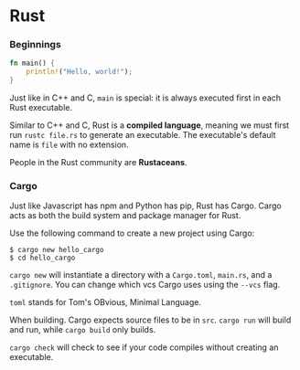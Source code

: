 # Rust

### Beginnings

```rust
fn main() {
	println!("Hello, world!");
}
```

Just like in C++ and C, `main` is special: it is always executed first in each Rust executable.

Similar to C++ and C, Rust is a **compiled language**, meaning we must first run `rustc file.rs` to generate an executable. The executable's default name is `file` with no extension.

People in the Rust community are **Rustaceans**.

### Cargo

Just like Javascript has npm and Python has pip, Rust has Cargo. Cargo acts as both the build system and package manager for Rust. 

Use the following command to create a new project using Cargo:

```shell
$ cargo new hello_cargo
$ cd hello_cargo
```

`cargo new` will instantiate a directory with a `Cargo.toml`, `main.rs`, and a `.gitignore`. You can change which vcs Cargo uses using the `--vcs` flag.

`toml` stands for Tom's OBvious, Minimal Language.

When building. Cargo expects source files to be in `src`. `cargo run` will build and run, while `cargo build` only builds.

`cargo check` will check to see if your code compiles without creating an executable.

